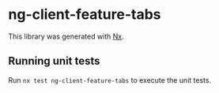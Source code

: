 # ng-client-feature-tabs

This library was generated with [Nx](https://nx.dev).

## Running unit tests

Run `nx test ng-client-feature-tabs` to execute the unit tests.
